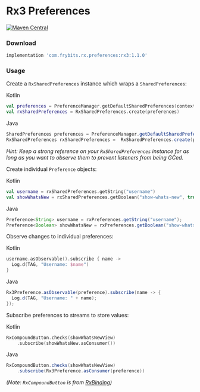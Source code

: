 # Rx3 Preferences

[![Maven Central][1]][2] 

### Download

```groovy
implementation 'com.frybits.rx.preferences:rx3:1.1.0'
```

### Usage

Create a `RxSharedPreferences` instance which wraps a `SharedPreferences`:

Kotlin
```kotlin
val preferences = PreferenceManager.getDefaultSharedPreferences(context)
val rxSharedPreferences = RxSharedPreferences.create(preferences)
```

Java
```java
SharedPreferences preferences = PreferenceManager.getDefaultSharedPreferences(context);
RxSharedPreferences rxSharedPreferences =  RxSharedPreferences.create(preferences);
```

*Hint: Keep a strong reference on your `RxSharedPreferences` instance for as long as you want to observe them to prevent listeners from being GCed.*

Create individual `Preference` objects:

Kotlin
```kotlin
val username = rxSharedPreferences.getString("username")
val showWhatsNew = rxSharedPreferences.getBoolean("show-whats-new", true)
```

Java
```java
Preference<String> username = rxPreferences.getString("username");
Preference<Boolean> showWhatsNew = rxPreferences.getBoolean("show-whats-new", true);
```

Observe changes to individual preferences:

Kotlin
```kotlin
username.asObservable().subscribe { name ->
  Log.d(TAG, "Username: $name")
}
```

Java
```java
Rx3Preference.asObservable(preference).subscribe(name -> {
  Log.d(TAG, "Username: " + name);
});
```

Subscribe preferences to streams to store values:

Kotlin
```kotlin
RxCompoundButton.checks(showWhatsNewView)
    .subscribe(showWhatsNew.asConsumer())
```

Java
```java
RxCompoundButton.checks(showWhatsNewView)
    .subscribe(Rx3Preference.asConsumer(preference))
```
*(Note: `RxCompoundButton` is from [RxBinding](https://github.com/JakeWharton/RxBinding))*

[1]:https://img.shields.io/maven-central/v/com.frybits.rx.preferences/rx3?label=rx3
[2]:https://central.sonatype.com/artifact/com.frybits.rx.preferences/rx3/1.1.0
